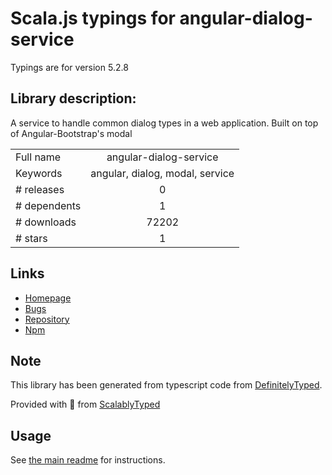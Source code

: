 
# Scala.js typings for angular-dialog-service

Typings are for version 5.2.8

## Library description:
A service to handle common dialog types in a web application.  Built on top of Angular-Bootstrap's modal

|                    |                 |
| ------------------ | :-------------: |
| Full name          | angular-dialog-service |
| Keywords           | angular, dialog, modal, service |
| # releases         | 0 |
| # dependents       | 1 |
| # downloads        | 72202 |
| # stars            | 1 |

## Links
- [Homepage](https://github.com/m-e-conroy/angular-dialog-service#readme)
- [Bugs](https://github.com/m-e-conroy/angular-dialog-service/issues)
- [Repository](https://github.com/m-e-conroy/angular-dialog-service)
- [Npm](https://www.npmjs.com/package/angular-dialog-service)
    


## Note
This library has been generated from typescript code from [DefinitelyTyped](https://definitelytyped.org).

Provided with :purple_heart: from [ScalablyTyped](https://github.com/oyvindberg/ScalablyTyped)

## Usage
See [the main readme](../../readme.md) for instructions.


